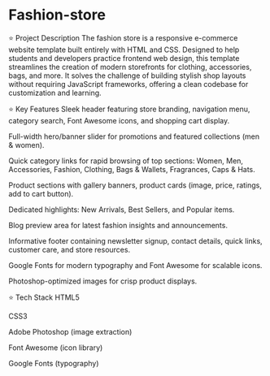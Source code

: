 # Fashion-store
⭐️ Project Description
The fashion store is a responsive e-commerce website template built entirely with HTML and CSS. Designed to help students and developers practice frontend web design, this template streamlines the creation of modern storefronts for clothing, accessories, bags, and more. It solves the challenge of building stylish shop layouts without requiring JavaScript frameworks, offering a clean codebase for customization and learning.

⭐️ Key Features
Sleek header featuring store branding, navigation menu, category search, Font Awesome icons, and shopping cart display.

Full-width hero/banner slider for promotions and featured collections (men & women).

Quick category links for rapid browsing of top sections: Women, Men, Accessories, Fashion, Clothing, Bags & Wallets, Fragrances, Caps & Hats.

Product sections with gallery banners, product cards (image, price, ratings, add to cart button).

Dedicated highlights: New Arrivals, Best Sellers, and Popular items.

Blog preview area for latest fashion insights and announcements.

Informative footer containing newsletter signup, contact details, quick links, customer care, and store resources.

Google Fonts for modern typography and Font Awesome for scalable icons.

Photoshop-optimized images for crisp product displays.

⭐️ Tech Stack
HTML5

CSS3

Adobe Photoshop (image extraction)

Font Awesome (icon library)

Google Fonts (typography)
